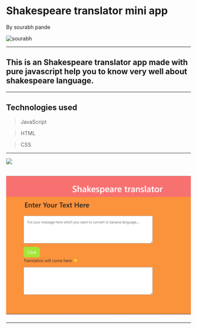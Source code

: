 # Shakespeare translator mini app
By sourabh pande

 ![sourabh](https://img.shields.io/badge/sourabh--Pande-JS--Developer-green)

---
## This is an Shakespeare translator app made with pure javascript help you to know very well about shakespeare language.

---
## Technologies used

> JavaScript

> HTML

> CSS
---


[ <img src= "https://img.shields.io/badge/Go LiVE-1DA1F?style=for-the-badge&logo=&logoColor=white" />](https://shakespeare-translator-beta.vercel.app/) 


## ![website](./Images/shakespeare.png)
---